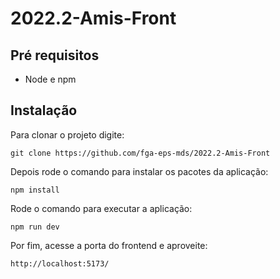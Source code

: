 # 2022.2-Amis-Front

## Pré requisitos

  - Node e npm

## Instalação 

Para clonar o projeto digite:

    git clone https://github.com/fga-eps-mds/2022.2-Amis-Front

Depois rode o comando para instalar os pacotes da aplicação:

    npm install
    
Rode o comando para executar a aplicação:

    npm run dev

Por fim, acesse a porta do frontend e aproveite:

    http://localhost:5173/

